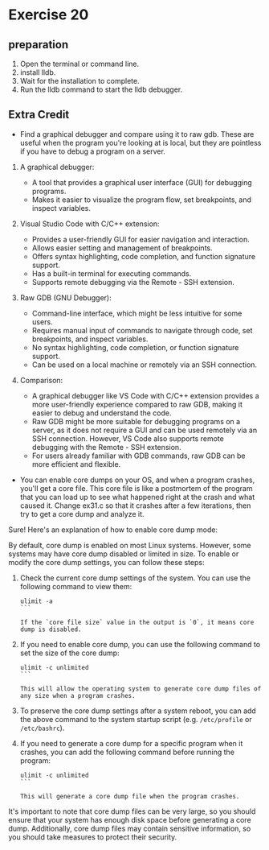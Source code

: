 # Exercise 20

## preparation
1. Open the terminal or command line.
2. install lldb.
3. Wait for the installation to complete.
4. Run the lldb command to start the lldb debugger.

## Extra Credit
-   Find a graphical debugger and compare using it to raw gdb. These are useful when the program you're looking at is local, but they are pointless if you have to debug a program on a server.
1. A graphical debugger:
   - A tool that provides a graphical user interface (GUI) for debugging programs.
   - Makes it easier to visualize the program flow, set breakpoints, and inspect variables.

2. Visual Studio Code with C/C++ extension:
   - Provides a user-friendly GUI for easier navigation and interaction.
   - Allows easier setting and management of breakpoints.
   - Offers syntax highlighting, code completion, and function signature support.
   - Has a built-in terminal for executing commands.
   - Supports remote debugging via the Remote - SSH extension.

3. Raw GDB (GNU Debugger):
   - Command-line interface, which might be less intuitive for some users.
   - Requires manual input of commands to navigate through code, set breakpoints, and inspect variables.
   - No syntax highlighting, code completion, or function signature support.
   - Can be used on a local machine or remotely via an SSH connection.

4. Comparison:
   - A graphical debugger like VS Code with C/C++ extension provides a more user-friendly experience compared to raw GDB, making it easier to debug and understand the code.
   - Raw GDB might be more suitable for debugging programs on a server, as it does not require a GUI and can be used remotely via an SSH connection. However, VS Code also supports remote debugging with the Remote - SSH extension.
   - For users already familiar with GDB commands, raw GDB can be more efficient and flexible.

-   You can enable core dumps on your OS, and when a program crashes, you'll get a core file. This core file is like a postmortem of the program that you can load up to see what happened right at the crash and what caused it. Change ex31.c so that it crashes after a few iterations, then try to get a core dump and analyze it.

Sure! Here's an explanation of how to enable core dump mode:

By default, core dump is enabled on most Linux systems. However, some systems may have core dump disabled or limited in size. To enable or modify the core dump settings, you can follow these steps:

1. Check the current core dump settings of the system. You can use the following command to view them:

   ````
   ulimit -a
   ```

   If the `core file size` value in the output is `0`, it means core dump is disabled.

2. If you need to enable core dump, you can use the following command to set the size of the core dump:

   ````
   ulimit -c unlimited
   ```

   This will allow the operating system to generate core dump files of any size when a program crashes.

3. To preserve the core dump settings after a system reboot, you can add the above command to the system startup script (e.g. `/etc/profile` or `/etc/bashrc`).

4. If you need to generate a core dump for a specific program when it crashes, you can add the following command before running the program:

   ````
   ulimit -c unlimited
   ```

   This will generate a core dump file when the program crashes.

It's important to note that core dump files can be very large, so you should ensure that your system has enough disk space before generating a core dump. Additionally, core dump files may contain sensitive information, so you should take measures to protect their security.